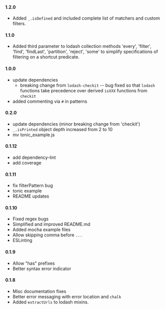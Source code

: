 #### 1.2.0
* Added `_.isDefined` and included complete list of matchers and custom filters.

#### 1.1.0
* Added third parameter to lodash collection methods 'every', 'filter', 'find', 'findLast', 'partition', 'reject', 'some' to simplify specifications of filtering on a shortcut predicate.

#### 1.0.0
* update dependencies
  * breaking change from `lodash-checkit` -- bug fixed so that `lodash` functions take precedence over derived `isXXX` functions from `checkit`
* added commenting via `#` in patterns

#### 0.2.0
* update dependencies (minor breaking change from 'checkit')
* `_.isPrinted` object depth increased from 2 to 10
* mv tonic_example.js

#### 0.1.12
* add dependency-lint
* add coverage

#### 0.1.11
* fix filterPattern bug
* tonic example
* README updates

#### 0.1.10
* Fixed regex bugs
* Simplified and improved README.md
* Added mocha example files
* Allow skipping comma before `...`
* ESLinting

#### 0.1.9
* Allow "has" prefixes
* Better syntax error indicator

#### 0.1.8
* Misc documentation fixes
* Better error messaging with error location and `chalk`
* Added `extractUrls` to lodash mixins.
